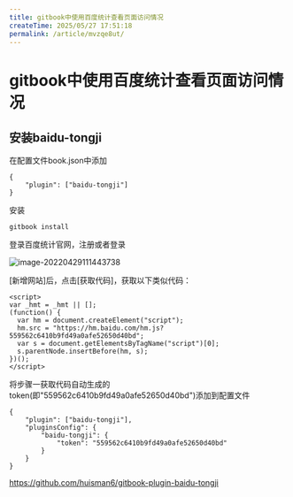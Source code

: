 ```yaml
---
title: gitbook中使用百度统计查看页面访问情况
createTime: 2025/05/27 17:51:18
permalink: /article/mvzqe8ut/
---
```

# gitbook中使用百度统计查看页面访问情况



## 安装baidu-tongji

在配置文件book.json中添加

```
{
    "plugin": ["baidu-tongji"]
}
```

安装

```
gitbook install
```



登录百度统计官网，注册或者登录

![image-20220429111443738](https://imgoss.xgss.net/picgo/image-20220429111443738.png?aliyun)

[新增网站]后，点击[获取代码]，获取以下类似代码：

```
<script>
var _hmt = _hmt || [];
(function() {
  var hm = document.createElement("script");
  hm.src = "https://hm.baidu.com/hm.js?559562c6410b9fd49a0afe52650d40bd";
  var s = document.getElementsByTagName("script")[0]; 
  s.parentNode.insertBefore(hm, s);
})();
</script>

```



将步骤一获取代码自动生成的token(即"559562c6410b9fd49a0afe52650d40bd")添加到配置文件

```
{
    "plugin": ["baidu-tongji"],
    "pluginsConfig": {
        "baidu-tongji": {
            "token": "559562c6410b9fd49a0afe52650d40bd"
        }
    }
}
```











https://github.com/huisman6/gitbook-plugin-baidu-tongji
